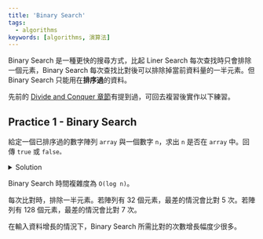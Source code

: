 ```yaml
---
title: 'Binary Search'
tags:
  - algorithms
keywords: [algorithms, 演算法]
---
```


Binary Search 是一種更快的搜尋方式，比起 Liner Search 每次查找時只會排除一個元素，Binary Search 每次查找比對後可以排除掉當前資料量的一半元素。但 Binary Search 只能用在**排序過**的資料。

先前的 [Divide and Conquer 章節](./08-divide-and-conquer.md)有提到過，可回去複習後實作以下練習。

## Practice 1 - Binary Search

給定一個已排序過的數字陣列 `array` 與一個數字 `n`，求出 `n` 是否在 `array` 中。回傳 `true` 或 `false。`

<details>
  <summary>Solution</summary>

  ```js
  function binarySearch(array, n){
    let start = 0,
      end = array.length - 1,
      middle = Math.floor(array.length / 2);

    while (start <= end) {
      if (array[middle] === n) {
          return true;
      } else if (array[middle] > n) {
          end = middle - 1;
      } else {
          start = middle + 1;
      }
      middle = Math.floor((start + end) / 2);
    }

    return false;
  }
  ```
</details>

Binary Search 時間複雜度為 `O(log n)`。

每次比對時，排除一半元素。若陣列有 32 個元素，最差的情況會比對 5 次。若陣列有 128 個元素，最差的情況會比對 7 次。

在輸入資料增長的情況下，Binary Search 所需比對的次數增長幅度少很多。